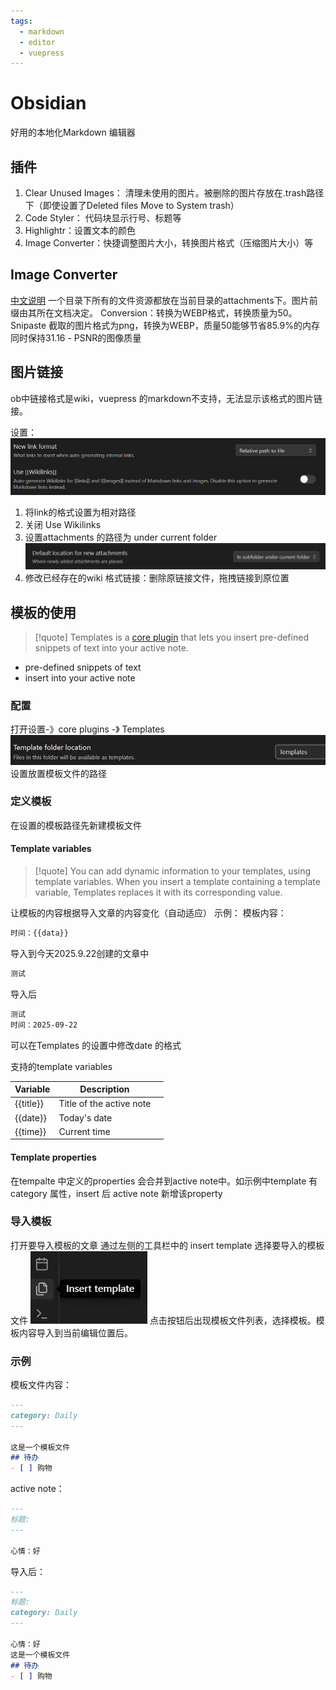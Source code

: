 ```yaml
---
tags:
  - markdown
  - editor
  - vuepress
---
```

# Obsidian
好用的本地化Markdown 编辑器
<!-- more -->

## 插件
1. Clear Unused Images： 清理未使用的图片。被删除的图片存放在.trash路径下（即使设置了Deleted files Move to System trash）
2. Code Styler： 代码块显示行号、标题等
3. Highlightr：设置文本的颜色
4. Image Converter：快捷调整图片大小，转换图片格式（压缩图片大小）等

## Image Converter
[中文说明](https://pkmer.cn/Pkmer-Docs/10-obsidian/obsidian%E7%A4%BE%E5%8C%BA%E6%8F%92%E4%BB%B6/readme/image-converter_readme/)
一个目录下所有的文件资源都放在当前目录的attachments下。图片前缀由其所在文档决定。
Conversion：转换为WEBP格式，转换质量为50。Snipaste 截取的图片格式为png，转换为WEBP，质量50能够节省85.9%的内存同时保持31.16 - PSNR的图像质量

## 图片链接
ob中链接格式是wiki，vuepress 的markdown不支持，无法显示该格式的图片链接。

设置：
![](./attachments/使用Obsidian%20作为本地文档工具.png)
1. 将link的格式设置为相对路径
2. 关闭 Use Wikilinks
3. 设置attachments 的路径为 under current folder
![](./attachments/使用Obsidian%20作为本地文档工具-1.png)
4. 修改已经存在的wiki 格式链接：删除原链接文件，拖拽链接到原位置


## 模板的使用
>[!quote]
>Templates is a [core plugin](https://help.obsidian.md/plugins) that lets you insert pre-defined snippets of text into your active note.

- pre-defined snippets of text
- insert into your active note
### 配置
打开设置-》core plugins -》 Templates
![](./attachments/Obsidian-1.webp)
设置放置模板文件的路径

### 定义模板
在设置的模板路径先新建模板文件

#### Template variables
>[!quote]
>You can add dynamic information to your templates, using template variables. When you insert a template containing a template variable, Templates replaces it with its corresponding value.

让模板的内容根据导入文章的内容变化（自动适应）
示例：
模板内容：
``` md
时间：{{data}}
```
导入到今天2025.9.22创建的文章中
``` md title="test.md"
测试
```
导入后
``` md title="test.md"
测试
时间：2025-09-22 
```

可以在Templates 的设置中修改date 的格式

支持的template variables

| Variable  | Description              |     |
| --------- | ------------------------ | --- |
| {{title}} | Title of the active note |     |
| {{date}}  | Today's date             |     |
| {{time}}  | Current time             |     |

#### Template properties
在tempalte 中定义的properties 会合并到active note中。如示例中template 有 category 属性，insert 后 active note 新增该property

### 导入模板
打开要导入模板的文章
通过左侧的工具栏中的 insert template 选择要导入的模板文件
![](./attachments/Obsidian.webp)
点击按钮后出现模板文件列表，选择模板。模板内容导入到当前编辑位置后。

### 示例
模板文件内容：
``` md
---
category: Daily
---

这是一个模板文件
## 待办
- [ ] 购物
```

active note：
``` md
---
标题:
---

心情：好
```

导入后：
``` md
---
标题:
category: Daily
---

心情：好
这是一个模板文件
## 待办
- [ ] 购物
```

